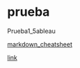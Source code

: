 # prueba
Prueba1_5ableau

[markdown_cheatsheet](https://github.com/adam-p/markdown-here/wiki/Markdown-Cheatsheet)

[link](makeovermondatw18.html)
